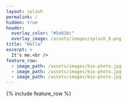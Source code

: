```yaml
---
layout: splash
permalink: /
hidden: true
header:
  overlay_color: "#5e616c"
  overlay_image: /assets/images/splash_6.png
title: "Hello"
excerpt: >
  It's me.<br />
feature_row:
  - image_path: /assets/images/bio-photo.jpg
  - image_path: /assets/images/bio-photo.jpg
  - image_path: /assets/images/bio-photo.jpg
---
```


{% include feature_row %}
